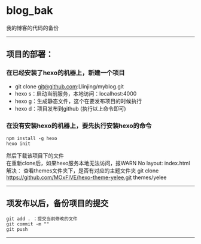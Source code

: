 # blog_bak

我的博客的代码的备份

-----------------------------------------------------

## 项目的部署：

### 在已经安装了hexo的机器上，新建一个项目

* git clone git@github.com:Llinjing/myblog.git
* hexo s：启动当前服务，本地访问：localhost:4000
* hexo g：生成静态文件，这个在要发布项目的时候执行
* hexo d：项目发布到github
(执行以上命令即可)


### 在没有安装hexo的机器上，要先执行安装hexo的命令

```
npm install -g hexo
hexo init
```
然后下载该项目下的文件 <br />
在重新clone后，如果hexo服务本地无法访问，报WARN  No layout: index.html
解决：
查看themes文件夹下，是否有对应的主题文件夹
git clone https://github.com/MOxFIVE/hexo-theme-yelee.git themes/yelee

-----------------------------------------------------

## 项发布以后，备份项目的提交

```
git add . ：提交当前修改的文件
git commit -m ""
git push
```
-----------------------------------------------------



